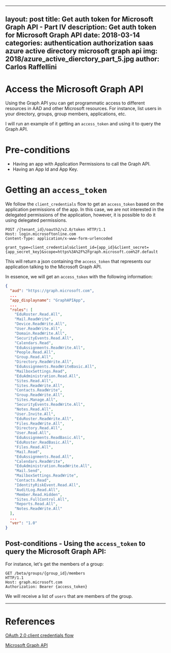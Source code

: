 
---
layout: post
title: Get auth token for Microsoft Graph API - Part IV
description: Get auth token for Microsoft Graph API
date: 2018-03-14
categories: authentication authorization saas azure active directory microsoft graph api
img: 2018/azure_active_dierctory_part_5.jpg
author: Carlos Raffellini
---

# Access the Microsoft Graph API

Using the Graph API you can get programmatic access to different resources in AAD and other Microsoft resources. For instance, list users in your directory, groups, group members, applications, etc.

I will run an example of it getting an `access_token` and using it to query the Graph API.

# Pre-conditions
- Having an app with Application Permissions to call the Graph API.
- Having an App Id and App Key.

# Getting an `access_token`

We follow the `client_credentials` flow to get an `access_token` based on the application permissions of the app. In this case, we are not interested in the delegated permissions of the application, however, it is possible to do it using delegated permissions.

```http
POST /{tenant_id}/oauth2/v2.0/token HTTP/1.1
Host: login.microsoftonline.com
Content-Type: application/x-www-form-urlencoded

grant_type=client_credentials&client_id={app_id}&client_secret={app_secret_key}&scope=https%3A%2F%2Fgraph.microsoft.com%2F.default
```

This will return a json containing the `access_token` that represents our application talking to the Microsoft Graph API.

In essence, we will get an `access_token` with the following information:

```json
{
  "aud": "https://graph.microsoft.com",
  ...
  "app_displayname": "GraphAPIApp",
  ...
  "roles": [
    "EduRoster.Read.All",
    "Mail.ReadWrite",
    "Device.ReadWrite.All",
    "User.ReadWrite.All",
    "Domain.ReadWrite.All",
    "SecurityEvents.Read.All",
    "Calendars.Read",
    "EduAssignments.ReadWrite.All",
    "People.Read.All",
    "Group.Read.All",
    "Directory.ReadWrite.All",
    "EduAssignments.ReadWriteBasic.All",
    "MailboxSettings.Read",
    "EduAdministration.Read.All",
    "Sites.Read.All",
    "Sites.ReadWrite.All",
    "Contacts.ReadWrite",
    "Group.ReadWrite.All",
    "Sites.Manage.All",
    "SecurityEvents.ReadWrite.All",
    "Notes.Read.All",
    "User.Invite.All",
    "EduRoster.ReadWrite.All",
    "Files.ReadWrite.All",
    "Directory.Read.All",
    "User.Read.All",
    "EduAssignments.ReadBasic.All",
    "EduRoster.ReadBasic.All",
    "Files.Read.All",
    "Mail.Read",
    "EduAssignments.Read.All",
    "Calendars.ReadWrite",
    "EduAdministration.ReadWrite.All",
    "Mail.Send",
    "MailboxSettings.ReadWrite",
    "Contacts.Read",
    "IdentityRiskEvent.Read.All",
    "AuditLog.Read.All",
    "Member.Read.Hidden",
    "Sites.FullControl.All",
    "Reports.Read.All",
    "Notes.ReadWrite.All"
  ],
  ...
  "ver": "1.0"
}
```

## Post-conditions - Using the `access_token` to query the Microsoft Graph API:

For instance, let's get the members of a group:

```http
GET /beta/groups/{group_id}/members
HTTP/1.1
Host: graph.microsoft.com
Authorization: Bearer {access_token}
```
We will receive a list of `users` that are members of the group.

---

# References

[OAuth 2.0 client credentials flow](https://docs.microsoft.com/en-us/azure/active-directory/develop/active-directory-v2-protocols-oauth-client-creds)

[Microsoft Graph API](https://developer.microsoft.com/en-us/graph/docs/concepts/overview)


